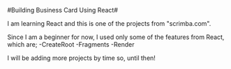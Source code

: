 #Building Business Card Using React#

I am learning React and this is one of the projects from "scrimba.com".

Since I am a beginner for now, I used only some of the features from React, which are;
-CreateRoot
-Fragments
-Render

I will be adding more projects by time so, until then!

